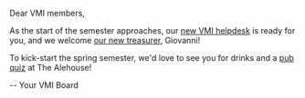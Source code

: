 Dear VMI members,

As the start of the semester approaches, our [new VMI helpdesk](#new-vmi-helpdesk) is ready for you, and we welcome [our new treasurer](#new-vmi-treasurer), Giovanni!

To kick-start the spring semester, we'd love to see you for drinks and a [pub quiz](https://forms.gle/tvaqqpJVTyAq71Jb9) at The Alehouse!

-- Your VMI Board
